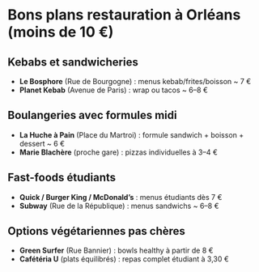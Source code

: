 # Bons plans restauration à Orléans (moins de 10 €)

## Kebabs et sandwicheries
- **Le Bosphore** (Rue de Bourgogne) : menus kebab/frites/boisson ~ 7 €
- **Planet Kebab** (Avenue de Paris) : wrap ou tacos ~ 6–8 €

## Boulangeries avec formules midi
- **La Huche à Pain** (Place du Martroi) : formule sandwich + boisson + dessert ~ 6 €
- **Marie Blachère** (proche gare) : pizzas individuelles à 3–4 €

## Fast-foods étudiants
- **Quick / Burger King / McDonald’s** : menus étudiants dès 7 €
- **Subway** (Rue de la République) : menus sandwichs ~ 6–8 €

## Options végétariennes pas chères
- **Green Surfer** (Rue Bannier) : bowls healthy à partir de 8 €
- **Cafétéria U** (plats équilibrés) : repas complet étudiant à 3,30 €
